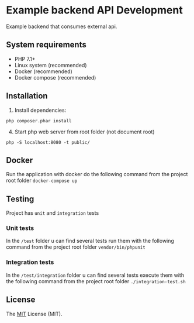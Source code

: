 # Example backend API Development
Example backend that consumes external api.

## System requirements

- PHP 7.1+
- Linux system (recommended)
- Docker (recommended)
- Docker compose (recommended)

## Installation

1) Install dependencies:

```
php composer.phar install
```

4) Start php web server from root folder (not document root)

```
php -S localhost:8080 -t public/
```

## Docker

Run the application with docker do the following command from the project root folder `docker-compose up`

## Testing

Project has `unit` and `integration` tests

### Unit tests
In the `/test` folder u can find several tests run them with the following command from the project root folder `vendor/bin/phpunit`

### Integration tests

In the `/test/integration` folder u can find several tests execute them with the following command from the project root folder `./integration-test.sh`

## License
The [MIT](http://opensource.org/licenses/MIT "MIT") License (MIT).